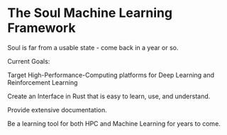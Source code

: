 # The Soul Machine Learning Framework

Soul is far from a usable state - come back in a year or so.

Current Goals:

Target High-Performance-Computing platforms for Deep Learning and Reinforcement Learning

Create an Interface in Rust that is easy to learn, use, and understand.

Provide extensive documentation.

Be a learning tool for both HPC and Machine Learning for years to come. 
